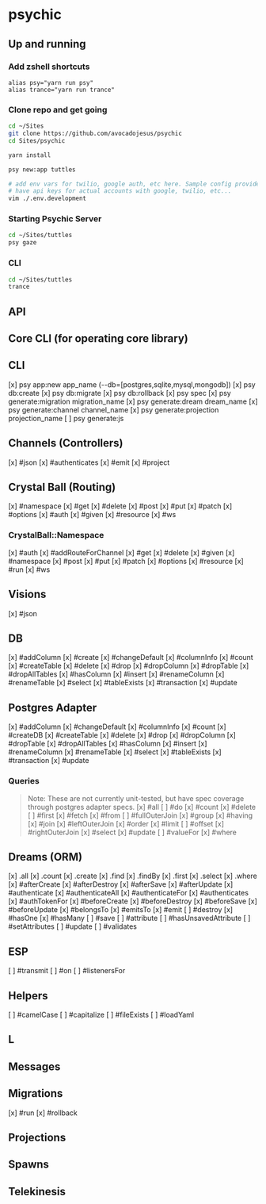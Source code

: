# psychic

## Up and running

### Add zshell shortcuts
```
alias psy="yarn run psy"
alias trance="yarn run trance"
```

### Clone repo and get going
```sh
cd ~/Sites
git clone https://github.com/avocadojesus/psychic
cd Sites/psychic

yarn install

psy new:app tuttles

# add env vars for twilio, google auth, etc here. Sample config provided by Fred, since it will
# have api keys for actual accounts with google, twilio, etc...
vim ./.env.development
```

### Starting Psychic Server
```sh
cd ~/Sites/tuttles
psy gaze
```

### CLI
```sh
cd ~/Sites/tuttles
trance
```


## API

## Core CLI (for operating core library)
## CLI
[x] psy app:new app_name (--db=[postgres,sqlite,mysql,mongodb])
[x] psy db:create
[x] psy db:migrate
[x] psy db:rollback
[x] psy spec
[x] psy generate:migration migration_name
[x] psy generate:dream dream_name
[x] psy generate:channel channel_name
[x] psy generate:projection projection_name
[ ] psy generate:js

## Channels (Controllers)
[x] #json
[x] #authenticates
[x] #emit
[x] #project

## Crystal Ball (Routing)
[x] #namespace
[x] #get
[x] #delete
[x] #post
[x] #put
[x] #patch
[x] #options
[x] #auth
[x] #given
[x] #resource
[x] #ws

### CrystalBall::Namespace
[x] #auth
[x] #addRouteForChannel
[x] #get
[x] #delete
[x] #given
[x] #namespace
[x] #post
[x] #put
[x] #patch
[x] #options
[x] #resource
[x] #run
[x] #ws

## Visions
[x] #json

## DB
[x] #addColumn
[x] #create
[x] #changeDefault
[x] #columnInfo
[x] #count
[x] #createTable
[x] #delete
[x] #drop
[x] #dropColumn
[x] #dropTable
[x] #dropAllTables
[x] #hasColumn
[x] #insert
[x] #renameColumn
[x] #renameTable
[x] #select
[x] #tableExists
[x] #transaction
[x] #update

## Postgres Adapter
[x] #addColumn
[x] #changeDefault
[x] #columnInfo
[x] #count
[x] #createDB
[x] #createTable
[x] #delete
[x] #drop
[x] #dropColumn
[x] #dropTable
[x] #dropAllTables
[x] #hasColumn
[x] #insert
[x] #renameColumn
[x] #renameTable
[x] #select
[x] #tableExists
[x] #transaction
[x] #update

### Queries
> Note: These are not currently unit-tested, but have spec coverage through postgres adapter specs.
[x] #all
[ ] #do
[x] #count
[x] #delete
[ ] #first
[x] #fetch
[x] #from
[ ] #fullOuterJoin
[x] #group
[x] #having
[x] #join
[x] #leftOuterJoin
[x] #order
[x] #limit
[ ] #offset
[x] #rightOuterJoin
[x] #select
[x] #update
[ ] #valueFor
[x] #where

## Dreams (ORM)
[x] .all
[x] .count
[x] .create
[x] .find
[x] .findBy
[x] .first
[x] .select
[x] .where
[x] #afterCreate
[x] #afterDestroy
[x] #afterSave
[x] #afterUpdate
[x] #authenticate
[x] #authenticateAll
[x] #authenticateFor
[x] #authenticates
[x] #authTokenFor
[x] #beforeCreate
[x] #beforeDestroy
[x] #beforeSave
[x] #beforeUpdate
[x] #belongsTo
[x] #emitsTo
[x] #emit
[ ] #destroy
[x] #hasOne
[x] #hasMany
[ ] #save
[ ] #attribute
[ ] #hasUnsavedAttribute
[ ] #setAttributes
[ ] #update
[ ] #validates

## ESP
[ ] #transmit
[ ] #on
[ ] #listenersFor

## Helpers
[ ] #camelCase
[ ] #capitalize
[ ] #fileExists
[ ] #loadYaml

## L
## Messages

## Migrations
[x] #run
[x] #rollback

## Projections
## Spawns
## Telekinesis
